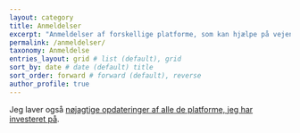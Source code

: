 ```yaml
---
layout: category
title: Anmeldelser
excerpt: "Anmeldelser af forskellige platforme, som kan hjælpe på vejen til økonomisk uafhængighed og finansiel frihed."
permalink: /anmeldelser/
taxonomy: Anmeldelse
entries_layout: grid # list (default), grid
sort_by: date # date (default) title
sort_order: forward # forward (default), reverse
author_profile: true
---
```


Jeg laver også [nøjagtige opdateringer af alle de platforme, jeg har investeret på](/platforme/).
